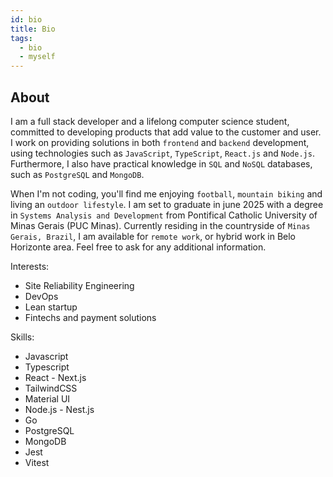 ```yaml
---
id: bio
title: Bio
tags:
  - bio
  - myself
---
```


## About

I am a full stack developer and a lifelong computer science student, committed to developing products that add value to the customer and user. I work on providing solutions in both `frontend` and `backend` development, using technologies such as `JavaScript`, `TypeScript`, `React.js` and `Node.js`. Furthermore, I also have practical knowledge in `SQL` and `NoSQL` databases, such as `PostgreSQL` and `MongoDB`. 

When I'm not coding, you'll find me enjoying `football`, `mountain biking` and living an `outdoor lifestyle`. I am set to graduate in june 2025 with a degree in `Systems Analysis and Development` from Pontifical Catholic University of Minas Gerais (PUC Minas). Currently residing in the countryside of `Minas Gerais, Brazil`, I am available for `remote work`, or hybrid work in Belo Horizonte area. Feel free to ask for any additional information.

Interests:
- Site Reliability Engineering
- DevOps
- Lean startup
- Fintechs and payment solutions

Skills:
- Javascript
- Typescript
- React - Next.js
- TailwindCSS
- Material UI
- Node.js - Nest.js
- Go
- PostgreSQL
- MongoDB
- Jest
- Vitest